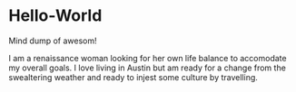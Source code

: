 # Hello-World
Mind dump of awesom!

I am a renaissance woman looking for her own life balance to accomodate my overall goals. I love living in Austin but am ready for a change from the swealtering weather and ready to injest some culture by travelling. 
